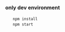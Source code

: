 <!--
tw_homework:
https://github.com/zhongds/tw_homework.git
-->

### only dev environment
```
　　npm install
　　npm start
```